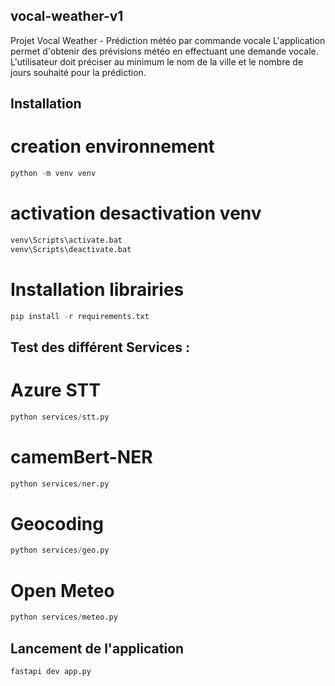 ## vocal-weather-v1
Projet Vocal Weather - Prédiction météo par commande vocale
L'application permet d'obtenir des prévisions météo en effectuant une demande vocale. L'utilisateur doit préciser au minimum le nom de la ville et le nombre de jours souhaité pour la prédiction.


## Installation

# creation environnement
```python
python -m venv venv
```

# activation desactivation venv
```bash
venv\Scripts\activate.bat 
venv\Scripts\deactivate.bat
```

# Installation librairies
```python
pip install -r requirements.txt
```


## Test des différent Services :

# Azure STT
```python
python services/stt.py
```

# camemBert-NER
```python
python services/ner.py
```

# Geocoding
```python
python services/geo.py
```

# Open Meteo
```python
python services/meteo.py
```


## Lancement de l'application
```python
fastapi dev app.py
```